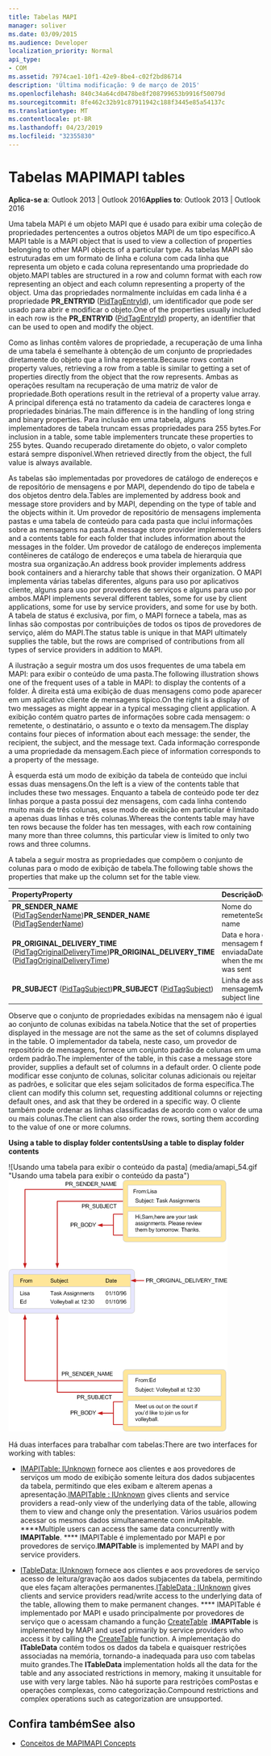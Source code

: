 ```yaml
---
title: Tabelas MAPI
manager: soliver
ms.date: 03/09/2015
ms.audience: Developer
localization_priority: Normal
api_type:
- COM
ms.assetid: 7974cae1-10f1-42e9-8be4-c02f2bd86714
description: 'Última modificação: 9 de março de 2015'
ms.openlocfilehash: 840c34a64cd0478be8f208799653b9916f50079d
ms.sourcegitcommit: 8fe462c32b91c87911942c188f3445e85a54137c
ms.translationtype: MT
ms.contentlocale: pt-BR
ms.lasthandoff: 04/23/2019
ms.locfileid: "32355830"
---
```

# <a name="mapi-tables"></a><span data-ttu-id="63a59-103">Tabelas MAPI</span><span class="sxs-lookup"><span data-stu-id="63a59-103">MAPI tables</span></span>
  
<span data-ttu-id="63a59-104">**Aplica-se a**: Outlook 2013 | Outlook 2016</span><span class="sxs-lookup"><span data-stu-id="63a59-104">**Applies to**: Outlook 2013 | Outlook 2016</span></span> 
  
<span data-ttu-id="63a59-105">Uma tabela MAPI é um objeto MAPI que é usado para exibir uma coleção de propriedades pertencentes a outros objetos MAPI de um tipo específico.</span><span class="sxs-lookup"><span data-stu-id="63a59-105">A MAPI table is a MAPI object that is used to view a collection of properties belonging to other MAPI objects of a particular type.</span></span> <span data-ttu-id="63a59-106">As tabelas MAPI são estruturadas em um formato de linha e coluna com cada linha que representa um objeto e cada coluna representando uma propriedade do objeto.</span><span class="sxs-lookup"><span data-stu-id="63a59-106">MAPI tables are structured in a row and column format with each row representing an object and each column representing a property of the object.</span></span> <span data-ttu-id="63a59-107">Uma das propriedades normalmente incluídas em cada linha é a propriedade **PR_ENTRYID** ([PidTagEntryId](pidtagentryid-canonical-property.md)), um identificador que pode ser usado para abrir e modificar o objeto.</span><span class="sxs-lookup"><span data-stu-id="63a59-107">One of the properties usually included in each row is the **PR_ENTRYID** ([PidTagEntryId](pidtagentryid-canonical-property.md)) property, an identifier that can be used to open and modify the object.</span></span> 
  
<span data-ttu-id="63a59-108">Como as linhas contêm valores de propriedade, a recuperação de uma linha de uma tabela é semelhante à obtenção de um conjunto de propriedades diretamente do objeto que a linha representa.</span><span class="sxs-lookup"><span data-stu-id="63a59-108">Because rows contain property values, retrieving a row from a table is similar to getting a set of properties directly from the object that the row represents.</span></span> <span data-ttu-id="63a59-109">Ambas as operações resultam na recuperação de uma matriz de valor de propriedade.</span><span class="sxs-lookup"><span data-stu-id="63a59-109">Both operations result in the retrieval of a property value array.</span></span> <span data-ttu-id="63a59-110">A principal diferença está no tratamento da cadeia de caracteres longa e propriedades binárias.</span><span class="sxs-lookup"><span data-stu-id="63a59-110">The main difference is in the handling of long string and binary properties.</span></span> <span data-ttu-id="63a59-111">Para inclusão em uma tabela, alguns implementadores de tabela truncam essas propriedades para 255 bytes.</span><span class="sxs-lookup"><span data-stu-id="63a59-111">For inclusion in a table, some table implementers truncate these properties to 255 bytes.</span></span> <span data-ttu-id="63a59-112">Quando recuperado diretamente do objeto, o valor completo estará sempre disponível.</span><span class="sxs-lookup"><span data-stu-id="63a59-112">When retrieved directly from the object, the full value is always available.</span></span>
  
<span data-ttu-id="63a59-113">As tabelas são implementadas por provedores de catálogo de endereços e de repositório de mensagens e por MAPI, dependendo do tipo de tabela e dos objetos dentro dela.</span><span class="sxs-lookup"><span data-stu-id="63a59-113">Tables are implemented by address book and message store providers and by MAPI, depending on the type of table and the objects within it.</span></span> <span data-ttu-id="63a59-114">Um provedor de repositório de mensagens implementa pastas e uma tabela de conteúdo para cada pasta que inclui informações sobre as mensagens na pasta.</span><span class="sxs-lookup"><span data-stu-id="63a59-114">A message store provider implements folders and a contents table for each folder that includes information about the messages in the folder.</span></span> <span data-ttu-id="63a59-115">Um provedor de catálogo de endereços implementa contêineres de catálogo de endereços e uma tabela de hierarquia que mostra sua organização.</span><span class="sxs-lookup"><span data-stu-id="63a59-115">An address book provider implements address book containers and a hierarchy table that shows their organization.</span></span> <span data-ttu-id="63a59-116">O MAPI implementa várias tabelas diferentes, alguns para uso por aplicativos cliente, alguns para uso por provedores de serviços e alguns para uso por ambos.</span><span class="sxs-lookup"><span data-stu-id="63a59-116">MAPI implements several different tables, some for use by client applications, some for use by service providers, and some for use by both.</span></span> <span data-ttu-id="63a59-117">A tabela de status é exclusiva, por fim, o MAPI fornece a tabela, mas as linhas são compostas por contribuições de todos os tipos de provedores de serviço, além do MAPI.</span><span class="sxs-lookup"><span data-stu-id="63a59-117">The status table is unique in that MAPI ultimately supplies the table, but the rows are comprised of contributions from all types of service providers in addition to MAPI.</span></span> 
  
<span data-ttu-id="63a59-118">A ilustração a seguir mostra um dos usos frequentes de uma tabela em MAPI: para exibir o conteúdo de uma pasta.</span><span class="sxs-lookup"><span data-stu-id="63a59-118">The following illustration shows one of the frequent uses of a table in MAPI: to display the contents of a folder.</span></span> <span data-ttu-id="63a59-119">À direita está uma exibição de duas mensagens como pode aparecer em um aplicativo cliente de mensagens típico.</span><span class="sxs-lookup"><span data-stu-id="63a59-119">On the right is a display of two messages as might appear in a typical messaging client application.</span></span> <span data-ttu-id="63a59-120">A exibição contém quatro partes de informações sobre cada mensagem: o remetente, o destinatário, o assunto e o texto da mensagem.</span><span class="sxs-lookup"><span data-stu-id="63a59-120">The display contains four pieces of information about each message: the sender, the recipient, the subject, and the message text.</span></span> <span data-ttu-id="63a59-121">Cada informação corresponde a uma propriedade da mensagem.</span><span class="sxs-lookup"><span data-stu-id="63a59-121">Each piece of information corresponds to a property of the message.</span></span>
  
<span data-ttu-id="63a59-122">À esquerda está um modo de exibição da tabela de conteúdo que inclui essas duas mensagens.</span><span class="sxs-lookup"><span data-stu-id="63a59-122">On the left is a view of the contents table that includes these two messages.</span></span> <span data-ttu-id="63a59-123">Enquanto a tabela de conteúdo pode ter dez linhas porque a pasta possui dez mensagens, com cada linha contendo muito mais de três colunas, esse modo de exibição em particular é limitado a apenas duas linhas e três colunas.</span><span class="sxs-lookup"><span data-stu-id="63a59-123">Whereas the contents table may have ten rows because the folder has ten messages, with each row containing many more than three columns, this particular view is limited to only two rows and three columns.</span></span>
  
<span data-ttu-id="63a59-124">A tabela a seguir mostra as propriedades que compõem o conjunto de colunas para o modo de exibição de tabela.</span><span class="sxs-lookup"><span data-stu-id="63a59-124">The following table shows the properties that make up the column set for the table view.</span></span>
  
|<span data-ttu-id="63a59-125">**Property**</span><span class="sxs-lookup"><span data-stu-id="63a59-125">**Property**</span></span>|<span data-ttu-id="63a59-126">**Descrição**</span><span class="sxs-lookup"><span data-stu-id="63a59-126">**Description**</span></span>|
|:-----|:-----|
|<span data-ttu-id="63a59-127">**PR_SENDER_NAME** ([PidTagSenderName](pidtagsendername-canonical-property.md))</span><span class="sxs-lookup"><span data-stu-id="63a59-127">**PR_SENDER_NAME** ([PidTagSenderName](pidtagsendername-canonical-property.md))</span></span>  <br/> |<span data-ttu-id="63a59-128">Nome do remetente</span><span class="sxs-lookup"><span data-stu-id="63a59-128">Sender name</span></span>  <br/> |
|<span data-ttu-id="63a59-129">**PR_ORIGINAL_DELIVERY_TIME** ([PidTagOriginalDeliveryTime](pidtagoriginaldeliverytime-canonical-property.md))</span><span class="sxs-lookup"><span data-stu-id="63a59-129">**PR_ORIGINAL_DELIVERY_TIME** ([PidTagOriginalDeliveryTime](pidtagoriginaldeliverytime-canonical-property.md))</span></span>  <br/> |<span data-ttu-id="63a59-130">Data e hora em que a mensagem foi enviada</span><span class="sxs-lookup"><span data-stu-id="63a59-130">Date and time when the message was sent</span></span>  <br/> |
|<span data-ttu-id="63a59-131">**PR_SUBJECT** ([PidTagSubject](pidtagsubject-canonical-property.md))</span><span class="sxs-lookup"><span data-stu-id="63a59-131">**PR_SUBJECT** ([PidTagSubject](pidtagsubject-canonical-property.md))</span></span>  <br/> |<span data-ttu-id="63a59-132">Linha de assunto da mensagem</span><span class="sxs-lookup"><span data-stu-id="63a59-132">Message subject line</span></span>  <br/> |
   
<span data-ttu-id="63a59-133">Observe que o conjunto de propriedades exibidas na mensagem não é igual ao conjunto de colunas exibidas na tabela.</span><span class="sxs-lookup"><span data-stu-id="63a59-133">Notice that the set of properties displayed in the message are not the same as the set of columns displayed in the table.</span></span> <span data-ttu-id="63a59-134">O implementador da tabela, neste caso, um provedor de repositório de mensagens, fornece um conjunto padrão de colunas em uma ordem padrão.</span><span class="sxs-lookup"><span data-stu-id="63a59-134">The implementer of the table, in this case a message store provider, supplies a default set of columns in a default order.</span></span> <span data-ttu-id="63a59-135">O cliente pode modificar esse conjunto de colunas, solicitar colunas adicionais ou rejeitar as padrões, e solicitar que eles sejam solicitados de forma específica.</span><span class="sxs-lookup"><span data-stu-id="63a59-135">The client can modify this column set, requesting additional columns or rejecting default ones, and ask that they be ordered in a specific way.</span></span> <span data-ttu-id="63a59-136">O cliente também pode ordenar as linhas classificadas de acordo com o valor de uma ou mais colunas.</span><span class="sxs-lookup"><span data-stu-id="63a59-136">The client can also order the rows, sorting them according to the value of one or more columns.</span></span>
  
<span data-ttu-id="63a59-137">**Using a table to display folder contents**</span><span class="sxs-lookup"><span data-stu-id="63a59-137">**Using a table to display folder contents**</span></span>
  
<span data-ttu-id="63a59-138">![Usando uma tabela para exibir o conteúdo da pasta] (media/amapi_54.gif "Usando uma tabela para exibir o conteúdo da pasta")</span><span class="sxs-lookup"><span data-stu-id="63a59-138">![Using a table to display folder contents](media/amapi_54.gif "Using a table to display folder contents")</span></span>
  
<span data-ttu-id="63a59-139">Há duas interfaces para trabalhar com tabelas:</span><span class="sxs-lookup"><span data-stu-id="63a59-139">There are two interfaces for working with tables:</span></span>
  
- <span data-ttu-id="63a59-140">[IMAPITable: IUnknown](imapitableiunknown.md) fornece aos clientes e aos provedores de serviços um modo de exibição somente leitura dos dados subjacentes da tabela, permitindo que eles exibam e alterem apenas a apresentação.</span><span class="sxs-lookup"><span data-stu-id="63a59-140">[IMAPITable : IUnknown](imapitableiunknown.md) gives clients and service providers a read-only view of the underlying data of the table, allowing them to view and change only the presentation.</span></span> <span data-ttu-id="63a59-141">Vários usuários podem acessar os mesmos dados simultaneamente com imApitable. \*\*\*\*</span><span class="sxs-lookup"><span data-stu-id="63a59-141">Multiple users can access the same data concurrently with **IMAPITable**.</span></span> <span data-ttu-id="63a59-142">\*\*\*\* IMAPITable é implementado por MAPI e por provedores de serviço.</span><span class="sxs-lookup"><span data-stu-id="63a59-142">**IMAPITable** is implemented by MAPI and by service providers.</span></span> 
    
- <span data-ttu-id="63a59-143">[ITableData: IUnknown](itabledataiunknown.md) fornece aos clientes e aos provedores de serviço acesso de leitura/gravação aos dados subjacentes da tabela, permitindo que eles façam alterações permanentes.</span><span class="sxs-lookup"><span data-stu-id="63a59-143">[ITableData : IUnknown](itabledataiunknown.md) gives clients and service providers read/write access to the underlying data of the table, allowing them to make permanent changes.</span></span> <span data-ttu-id="63a59-144">\*\*\*\* IMAPITable é implementado por MAPI e usado principalmente por provedores de serviço que o acessam chamando a função [CreateTable](createtable.md) .</span><span class="sxs-lookup"><span data-stu-id="63a59-144">**IMAPITable** is implemented by MAPI and used primarily by service providers who access it by calling the [CreateTable](createtable.md) function.</span></span> <span data-ttu-id="63a59-145">A implementação do **ITableData** contém todos os dados da tabela e quaisquer restrições associadas na memória, tornando-a inadequada para uso com tabelas muito grandes.</span><span class="sxs-lookup"><span data-stu-id="63a59-145">The **ITableData** implementation holds all the data for the table and any associated restrictions in memory, making it unsuitable for use with very large tables.</span></span> <span data-ttu-id="63a59-146">Não há suporte para restrições comPostas e operações complexas, como categorização.</span><span class="sxs-lookup"><span data-stu-id="63a59-146">Compound restrictions and complex operations such as categorization are unsupported.</span></span> 
    
## <a name="see-also"></a><span data-ttu-id="63a59-147">Confira também</span><span class="sxs-lookup"><span data-stu-id="63a59-147">See also</span></span>

- [<span data-ttu-id="63a59-148">Conceitos de MAPI</span><span class="sxs-lookup"><span data-stu-id="63a59-148">MAPI Concepts</span></span>](mapi-concepts.md)

